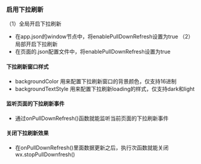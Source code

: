 ### 启用下拉刷新
（1）全局开启下拉刷新
* 在app.json的window节点中，将enablePullDownRefresh设置为true
（2）局部开启下拉刷新
* 在页面的.json配置文件中，将enablePullDownRefresh设置为true
#### 下拉刷新窗口样式
* backgroundColor 用来配置下拉刷新窗口的背景颜色，仅支持16进制
* backgroundTextStyle 用来配置下拉刷新loading的样式，仅支持dark和light

#### 监听页面的下拉刷新事件
* 通过onPullDownRefresh()函数就能监听当前页面的下拉刷新事件

#### 关闭下拉刷新效果

* 在onPullDownRefresh()里面数据更新之后，执行次函数就能关闭 wx.stopPullDownfresh()